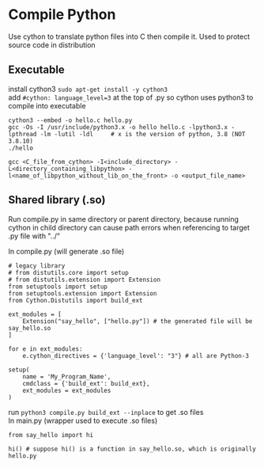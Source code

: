 # **Compile Python**
Use cython to translate python files into C then compile it. Used to protect source code in distribution

## **Executable** ##
install cython3 `sudo apt-get install -y cython3` \
add `#cython: language_level=3` at the top of .py so cython uses python3 to compile into executable
```
cython3 --embed -o hello.c hello.py
gcc -Os -I /usr/include/python3.x -o hello hello.c -lpython3.x -lpthread -lm -lutil -ldl     # x is the version of python, 3.8 (NOT 3.8.10)
./hello
```
`gcc <C_file_from_cython> -I<include_directory> -L<directory_containing_libpython> -l<name_of_libpython_without_lib_on_the_front> -o <output_file_name>`

## **Shared library (.so)**
Run compile.py in same directory or parent directory, because running cython in child directory can cause path errors when referencing to target .py file with "../"

In compile.py (will generate .so file)
```
# legacy library
# from distutils.core import setup
# from distutils.extension import Extension
from setuptools import setup
from setuptools.extension import Extension
from Cython.Distutils import build_ext

ext_modules = [
    Extension("say_hello", ["hello.py"]) # the generated file will be say_hello.so
]

for e in ext_modules:
    e.cython_directives = {'language_level': "3"} # all are Python-3

setup(
    name = 'My_Program_Name',
    cmdclass = {'build_ext': build_ext},
    ext_modules = ext_modules
)
```

run `python3 compile.py build_ext --inplace` to get .so files \
In main.py (wrapper used to execute .so files)
```
from say_hello import hi

hi() # suppose hi() is a function in say_hello.so, which is originally hello.py
```
